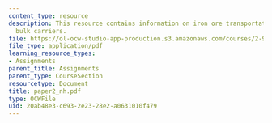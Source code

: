```yaml
---
content_type: resource
description: This resource contains information on iron ore transportation in capesize
  bulk carriers.
file: https://ol-ocw-studio-app-production.s3.amazonaws.com/courses/2-964-economics-of-marine-transportation-industries-fall-2006/20ab48e3c6932e2328e2a0631010f479_paper2_nh.pdf
file_type: application/pdf
learning_resource_types:
- Assignments
parent_title: Assignments
parent_type: CourseSection
resourcetype: Document
title: paper2_nh.pdf
type: OCWFile
uid: 20ab48e3-c693-2e23-28e2-a0631010f479
---
```

